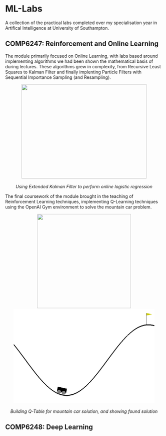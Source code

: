 # ML-Labs

A collection of the practical labs completed over my specialisation year in Artifical Intelligence at University of Southampton.

## COMP6247: Reinforcement and Online Learning

The module primarily focused on Online Learning, with labs based around implementing algorithms we had been shown the mathematical basis of during lectures. These algorithms grew in complexity, from Recursive Least Squares to Kalman Filter and finally implenting Particle Filters with Sequential Importance Sampling (and Resampling).

<p align="center">
<img src="https://github.com/lukemccl/ML-Labs/blob/main/COMP6247%20Reinforcement%20and%20Online%20Learning/3%20-%20Particlefilter/Part%202/mygif1.gif" height=300 width=400/>
</p>
<p align="center"> <em>Using Extended Kalman Filter to perform online logistic regression</em> </p>

The final coursework of the module brought in the teaching of Reinforcement Learning techniques, implementing Q-Learning techniques using the OpenAI Gym environment to solve the mountain car problem.

<p align="center">
<img src="https://github.com/lukemccl/ML-Labs/blob/main/COMP6247%20Reinforcement%20and%20Online%20Learning/4%20-%20RLearning/MCar/qtablegif.gif" height=300 width=300/>
<img src="https://github.com/lukemccl/ML-Labs/blob/main/COMP6247%20Reinforcement%20and%20Online%20Learning/4%20-%20RLearning/MCar/cargif.gif" height=300 width=450/>
</p>
<p align="center"> <em>Building Q-Table for mountain car solution, and showing found solution</em> </p>

## COMP6248: Deep Learning

